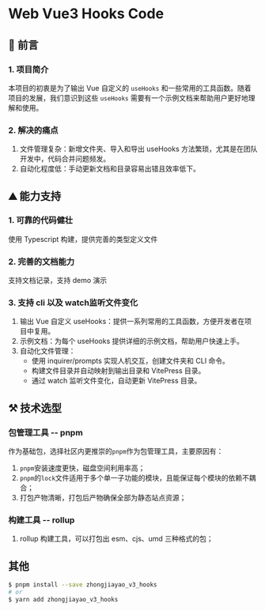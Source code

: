 

# Web Vue3 Hooks Code


## 🚀 前言

### 1. 项目简介
本项目的初衷是为了输出 Vue 自定义的 `useHooks` 和一些常用的工具函数。随着项目的发展，我们意识到这些 `useHooks` 需要有一个示例文档来帮助用户更好地理解和使用。

### 2. 解决的痛点

1. 文件管理复杂：新增文件夹、导入和导出 useHooks 方法繁琐，尤其是在团队开发中，代码合并问题频发。
2. 自动化程度低：手动更新文档和目录容易出错且效率低下。


## ⛰️ 能力支持

### 1. 可靠的代码健壮

使用 Typescript 构建，提供完善的类型定义文件

### 2. 完善的文档能力

支持文档记录，支持 demo 演示

### 3. 支持 cli 以及 watch监听文件变化


1. 输出 Vue 自定义 useHooks：提供一系列常用的工具函数，方便开发者在项目中复用。
2. 示例文档：为每个 useHooks 提供详细的示例文档，帮助用户快速上手。
3. 自动化文件管理：
     - 使用 inquirer/prompts 实现人机交互，创建文件夹和 CLI 命令。
     - 构建文件目录并自动映射到输出目录和 VitePress 目录。
     - 通过 watch 监听文件变化，自动更新 VitePress 目录。

## ⚒️ 技术选型

### 包管理工具 -- pnpm

作为基础包，选择社区内更推崇的`pnpm`作为包管理工具，主要原因有：

1. `pnpm`安装速度更快，磁盘空间利用率高；
2. `pnpm`的`lock`文件适用于多个单一子功能的模块，且能保证每个模块的依赖不耦合；
3. 打包产物清晰，打包后产物确保全部为静态站点资源；

### 构建工具 -- rollup 

1. rollup 构建工具，可以打包出 esm、cjs、umd 三种格式的包；

## 其他

```bash
$ pnpm install --save zhongjiayao_v3_hooks
# or
$ yarn add zhongjiayao_v3_hooks

```